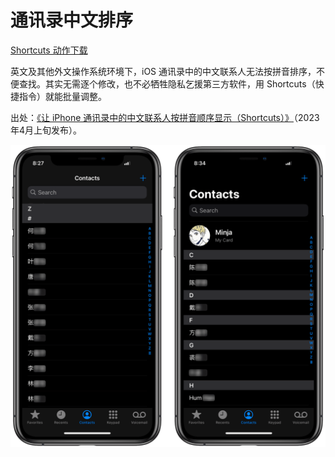 # 通讯录中文排序

[Shortcuts 动作下载](https://www.icloud.com/shortcuts/9cb1ff364cb84d5d8f804b228b72ef98)

英文及其他外文操作系统环境下，iOS 通讯录中的中文联系人无法按拼音排序，不便查找。其实无需逐个修改，也不必牺牲隐私乞援第三方软件，用 Shortcuts（快捷指令）就能批量调整。

出处：[《让 iPhone 通讯录中的中文联系人按拼音顺序显示（Shortcuts）》](https://utgd.net/article/20111)（2023年4月上旬发布）。

![title](img.png)